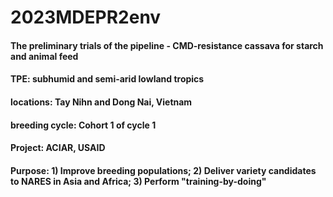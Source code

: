 # 2023MDEPR2env
#### The preliminary trials of the pipeline - CMD-resistance cassava for starch and animal feed
#### TPE: subhumid and semi-arid lowland tropics
#### locations: Tay Nihn and Dong Nai, Vietnam
#### breeding cycle: Cohort 1 of cycle 1
#### Project: ACIAR, USAID
#### Purpose: 1) Improve breeding populations; 2) Deliver variety candidates to NARES in Asia and Africa; 3) Perform "training-by-doing"
